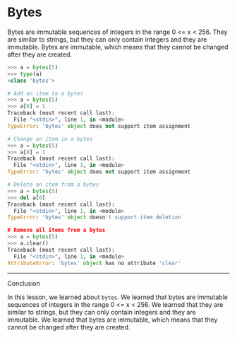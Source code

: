 # Bytes

Bytes are immutable sequences of integers in the range 0 <= x < 256. They are similar to strings, but they can only contain integers and they are immutable. Bytes are immutable, which means that they cannot be changed after they are created.

```python
>>> a = bytes(5)
>>> type(a)
<class 'bytes'>

# Add an item to a bytes
>>> a = bytes(5)
>>> a[0] = 1
Traceback (most recent call last):
  File "<stdin>", line 1, in <module>
TypeError: 'bytes' object does not support item assignment

# Change an item in a bytes
>>> a = bytes(5)
>>> a[0] = 1
Traceback (most recent call last):
  File "<stdin>", line 1, in <module>
TypeError: 'bytes' object does not support item assignment

# Delete an item from a bytes
>>> a = bytes(5)
>>> del a[0]
Traceback (most recent call last):
  File "<stdin>", line 1, in <module>
TypeError: 'bytes' object doesn't support item deletion

# Remove all items from a bytes
>>> a = bytes(5)
>>> a.clear()
Traceback (most recent call last):
  File "<stdin>", line 1, in <module>
AttributeError: 'bytes' object has no attribute 'clear'
```

---

Conclusion

In this lesson, we learned about `bytes`. We learned that bytes are immutable sequences of integers in the range 0 <= x < 256. We learned that they are similar to strings, but they can only contain integers and they are immutable. We learned that bytes are immutable, which means that they cannot be changed after they are created.
